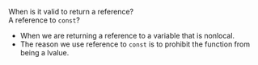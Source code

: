 When is it valid to return a reference?<br>
A reference to `const`?

* When we are returning a reference to a variable that is nonlocal.
* The reason we use reference to `const` is to prohibit the function from being a lvalue.